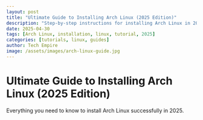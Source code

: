 ```yaml
---
layout: post
title: "Ultimate Guide to Installing Arch Linux (2025 Edition)"
description: "Step-by-step instructions for installing Arch Linux in 2025, with tips for beginners and pros."
date: 2025-04-30
tags: [Arch Linux, installation, linux, tutorial, 2025]
categories: [tutorials, linux, guides]
author: Tech Empire
image: /assets/images/arch-linux-guide.jpg
---
```


# Ultimate Guide to Installing Arch Linux (2025 Edition)

Everything you need to know to install Arch Linux successfully in 2025.
